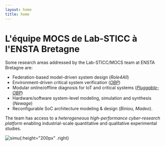 ```yaml
---
layout: home
title: home
---
```


# L'équipe MOCS de Lab-STICC à l'ENSTA Bretagne

Some research areas addressed by the Lab-STICC/MOCS team at ENSTA Bretagne are:

- Federation-based model-driven system design (*Role4All*)
- Environment-driven critical system verification ([*OBP*](http://www.obpcdl.org/))
- Modular online/offline diagnosis for IoT and critical systems ([*Pluggable-OBP*](https://plug-obp.github.io/))
- Hardware/software system-level modeling, simulation and synthesis (*Newage*)
- Reconfigurable SoC architecture modeling & design (*Biniou, Madeo*).

The team has access to a *heterogeneous high-performance cyber-research
platform* enabling industrial-scale quantitative and qualitative experimental studies.

![simu](images/mocs_in_labsticc.png){:height="200px" .right}
<style>
    .right {
        display: block;
        float: right;
    }
<style>
